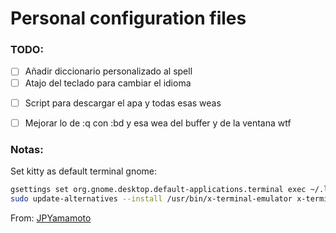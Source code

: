 # Personal configuration files

### TODO:

- [ ] Añadir diccionario personalizado al spell
- [ ] Atajo del teclado para cambiar el idioma
* [ ] Script para descargar el apa y todas esas weas
- [ ] Mejorar lo de :q con :bd y esa wea del buffer y de la ventana wtf

### Notas:

Set kitty as default terminal gnome:
```bash
gsettings set org.gnome.desktop.default-applications.terminal exec ~/.local/bin/kitty
sudo update-alternatives --install /usr/bin/x-terminal-emulator x-terminal-emulator /home/cranki/.local/bin/kitty 50
```
From: [JPYamamoto](https://github.com/kovidgoyal/kitty/issues/1101#issuecomment-483072764)

